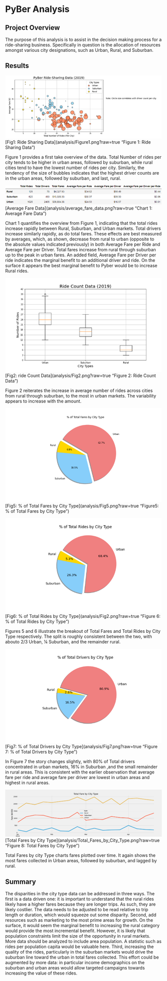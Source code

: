 # PyBer Analysis
## Project Overview


The purpose of this analysis is to assist in the decision making process for a ride-sharing business.  Specifically in question is the allocation of resources amongst various city designations, such as Urban, Rural, and Suburban.


## Results


![Fig1](analysis/Figure1.png)
[Fig1: Ride Sharing Data](analysis/Figure1.png?raw=true “Figure 1: Ride Sharing Data”)

Figure 1 provides a first take overview of the data.  Total Number of rides per city tends to be higher in urban areas, followed by suburban, while rural cities tend to have the lowest number of rides per city.  Similarly, the tendency of the size of bubbles indicates that the highest driver counts are in the urban areas, followed by suburban, and last, rural.





![Chart 1: Average Fare Data](analysis/average_fare_data.png)
[Average Fare Data](analysis/average_fare_data.png?raw=true “Chart 1: Average Fare Data”)

Chart 1 quantifies the overview from Figure 1, indicating that the total rides increase rapidly between Rural, Suburban, and Urban markets.  Total drivers increase similarly rapidly, as do total fares.  These effects are best measured by averages, which, as shown, decrease from rural to urban (opposite to the absolute values indicated previously) in both Average Fare per Ride and Average Fare per Driver.  Total fares increase from rural through suburban up to the peak in urban fares.  An added field, Average Fare per Driver per ride indicates the marginal benefit to an additional driver and ride.  On the surface it appears the best marginal benefit to Pyber would be to increase Rural rides.




![Fig2](analysis/Fig2.png)
[Fig2: ride Count Data](analysis/Fig2.png?raw=true “Figure 2: Ride Count Data”)

Figure 2 reiterates the increase in average number of rides across cities from rural through suburban, to the most in urban markets.  The variability appears to increase with the amount.


![Fig5](analysis/Fig5.png)
[Fig5: % of Total Fares by City Type](analysis/Fig5.png?raw=true “Figure5: % of Total Fares by City Type”)







![Fig6](analysis/Fig6.png)
[Fig6: % of Total Rides by City Type](analysis/Fig2.png?raw=true “Figure 6: % of Total Rides by City Type”)

Figures 5 and 6 illustrate the breakout of Total Fares and Total Rides by City Type respectively.  The split is roughly consistent between the two, with abouto 2/3 Urban, ¼ Suburban, and the remainder rural.



![Fig7](analysis/Fig7.png)
[Fig7: % of Total Drivers by City Type](analysis/Fig7.png?raw=true “Figure 7: % of Total Drivers by City Type”)

In Figure 7 the story changes slightly, with 80% of Total drivers concentrated in urban markets, 16% in Suburban ,and the small remainder in rural areas.  This is consistent with the earlier observation that average fare per ride and average fare per driver are lowest in urban areas and highest in rural areas.




![Fig8:Total Fares by City Type](analysis/Total_Fares_by_City_Type.png)
[Total Fares by City Type](analysis/Total_Fares_by_City_Type.png?raw=true “Figure 8: Total Fares by City Type”)

Total Fares by city Type charts fares plotted over time.  It again shows the most fares collected in Urban areas, followed by suburban, and lagged by rural. 




## Summary
The disparities in the city type data can be addressed in three ways.  The first is a data driven one: it is important to understand that the rural rides likely have a higher fares because they are longer trips.  As such, they are likely costlier.  The data needs to be adjusted to be read relative to trip length or duration, which would squeeze out some disparity.
Second, add resources such as marketing to the most prime areas for growth.  On the surface, it would seem the marginal benefit to increasing the rural category would provide the most incremental benefit.  However, it is likely that population constraints limit the size of the opportunity in rural markets.  More data should be analyzed to include area population.  A statistic such as rides per population capita would be valuable here.
Third, increasing the quality of the rides, particularly in the suburban markets would drive the suburban line toward the urban in total fares collected.  This effort could be augmented by more data: in particular income demographics on the suburban and urban areas would allow targeted campaigns towards increasing the value of these rides.





